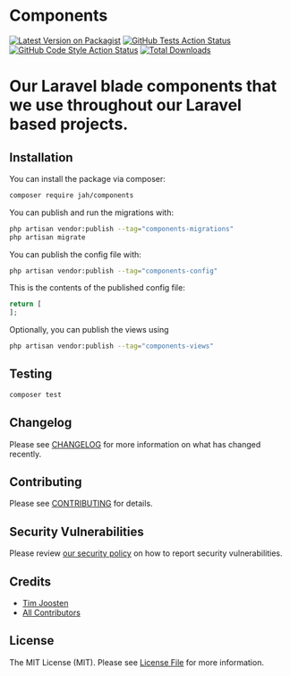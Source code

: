 # Components 

[![Latest Version on Packagist](https://img.shields.io/packagist/v/jah/components.svg?style=flat-square)](https://packagist.org/packages/jah/components)
[![GitHub Tests Action Status](https://img.shields.io/github/workflow/status/jah/components/run-tests?label=tests)](https://github.com/jah/components/actions?query=workflow%3Arun-tests+branch%3Amain)
[![GitHub Code Style Action Status](https://img.shields.io/github/workflow/status/jah/components/Fix%20PHP%20code%20style%20issues?label=code%20style)](https://github.com/jah/components/actions?query=workflow%3A"Fix+PHP+code+style+issues"+branch%3Amain)
[![Total Downloads](https://img.shields.io/packagist/dt/jah/components.svg?style=flat-square)](https://packagist.org/packages/jah/components)

# Our Laravel blade components that we use throughout our Laravel based projects. 


## Installation

You can install the package via composer:

```bash
composer require jah/components
```

You can publish and run the migrations with:

```bash
php artisan vendor:publish --tag="components-migrations"
php artisan migrate
```

You can publish the config file with:

```bash
php artisan vendor:publish --tag="components-config"
```

This is the contents of the published config file:

```php
return [
];
```

Optionally, you can publish the views using

```bash
php artisan vendor:publish --tag="components-views"
```

## Testing

```bash
composer test
```

## Changelog

Please see [CHANGELOG](CHANGELOG.md) for more information on what has changed recently.

## Contributing

Please see [CONTRIBUTING](CONTRIBUTING.md) for details.

## Security Vulnerabilities

Please review [our security policy](../../security/policy) on how to report security vulnerabilities.

## Credits

- [Tim Joosten ](https://github.com/just-another-hackaton)
- [All Contributors](../../contributors)

## License

The MIT License (MIT). Please see [License File](LICENSE.md) for more information.
